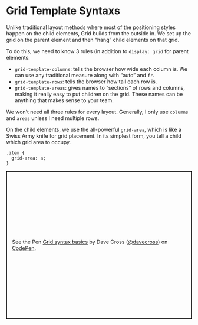 # Grid Template Syntaxs

Unlike traditional layout methods where most of the positioning styles happen on the child elements, Grid builds from the outside in. We set up the grid on the parent element and then “hang” child elements on that grid.

To do this, we need to know 3 rules (in addition to `display: grid` for parent elements:

* `grid-template-columns`: tells the browser how wide each column is. We can use any traditional measure along with “auto” and `fr`.
* `grid-template-rows`: tells the browser how tall each row is.
* `grid-template-areas`: gives names to “sections” of rows and columns, making it really easy to put children on the grid. These names can be anything that makes sense to your team.

We won’t need all three rules for every layout. Generally, I only use `columns` and `areas` unless I need multiple rows.  

On the child elements, we use the all-powerful `grid-area`, which is like a Swiss Army knife for grid placement. In its simplest form, you tell a child which grid area to occupy.

```css{2}
.item {
  grid-area: a;
}
```  

<p class="codepen" data-height="400" data-theme-id="0" data-default-tab="css,result" data-user="davecross" data-slug-hash="12a923e8e7a99d9e790355b6afdf9888" style="height: 400px; box-sizing: border-box; display: flex; align-items: center; justify-content: center; border: 2px solid black; margin: 1em 0; padding: 1em;" data-pen-title="Grid syntax basics">
  <span>See the Pen <a href="https://codepen.io/davecross/pen/12a923e8e7a99d9e790355b6afdf9888/">
  Grid syntax basics</a> by Dave Cross (<a href="https://codepen.io/davecross">@davecross</a>)
  on <a href="https://codepen.io">CodePen</a>.</span>
</p>

<codepen/>
